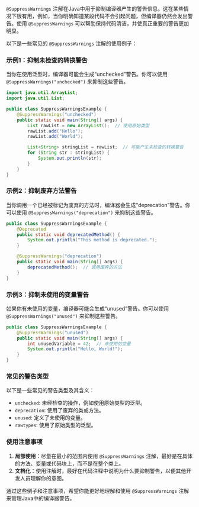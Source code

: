 `@SuppressWarnings` 注解在Java中用于抑制编译器产生的警告信息。这在某些情况下很有用，例如，当你明确知道某段代码不会引起问题，但编译器仍然会发出警告。使用 `@SuppressWarnings` 可以帮助保持代码清洁，并使真正重要的警告更加明显。

以下是一些常见的 `@SuppressWarnings` 注解的使用例子：

### 示例1：抑制未检查的转换警告
当你在使用泛型时，编译器可能会生成“unchecked”警告。你可以使用 `@SuppressWarnings("unchecked")` 来抑制这些警告。

```java
import java.util.ArrayList;
import java.util.List;

public class SuppressWarningsExample {
    @SuppressWarnings("unchecked")
    public static void main(String[] args) {
        List rawList = new ArrayList();  // 使用原始类型
        rawList.add("Hello");
        rawList.add("World");

        List<String> stringList = rawList;  // 可能产生未检查的转换警告
        for (String str : stringList) {
            System.out.println(str);
        }
    }
}
```

### 示例2：抑制废弃方法警告
当你调用一个已经被标记为废弃的方法时，编译器会生成“deprecation”警告。你可以使用 `@SuppressWarnings("deprecation")` 来抑制这些警告。

```java
public class SuppressWarningsExample {
    @Deprecated
    public static void deprecatedMethod() {
        System.out.println("This method is deprecated.");
    }

    @SuppressWarnings("deprecation")
    public static void main(String[] args) {
        deprecatedMethod();  // 调用废弃的方法
    }
}
```

### 示例3：抑制未使用的变量警告
如果你有未使用的变量，编译器可能会生成“unused”警告。你可以使用 `@SuppressWarnings("unused")` 来抑制这些警告。

```java
public class SuppressWarningsExample {
    @SuppressWarnings("unused")
    public static void main(String[] args) {
        int unusedVariable = 42;  // 未使用的变量
        System.out.println("Hello, World!");
    }
}
```

### 常见的警告类型
以下是一些常见的警告类型及其含义：

- `unchecked`: 未经检查的操作，例如使用原始类型的泛型。
- `deprecation`: 使用了废弃的类或方法。
- `unused`: 定义了未使用的变量。
- `rawtypes`: 使用了原始类型的泛型。

### 使用注意事项
1. **局部使用**：尽量在最小的范围内使用 `@SuppressWarnings` 注解，最好是在具体的方法、变量或代码块上，而不是在整个类上。
2. **文档化**：使用注解时，最好在代码注释中说明为什么要抑制警告，以便其他开发人员理解你的意图。

通过这些例子和注意事项，希望你能更好地理解和使用 `@SuppressWarnings` 注解来管理Java中的编译器警告。